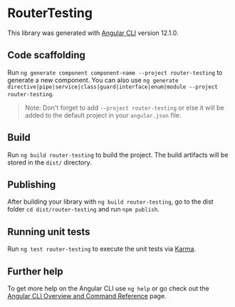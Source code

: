 # RouterTesting

This library was generated with [Angular CLI](https://github.com/angular/angular-cli) version 12.1.0.

## Code scaffolding

Run `ng generate component component-name --project router-testing` to generate a new component. You can also use `ng generate directive|pipe|service|class|guard|interface|enum|module --project router-testing`.
> Note: Don't forget to add `--project router-testing` or else it will be added to the default project in your `angular.json` file. 

## Build

Run `ng build router-testing` to build the project. The build artifacts will be stored in the `dist/` directory.

## Publishing

After building your library with `ng build router-testing`, go to the dist folder `cd dist/router-testing` and run `npm publish`.

## Running unit tests

Run `ng test router-testing` to execute the unit tests via [Karma](https://karma-runner.github.io).

## Further help

To get more help on the Angular CLI use `ng help` or go check out the [Angular CLI Overview and Command Reference](https://angular.io/cli) page.
